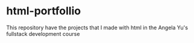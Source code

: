 # html-portfollio
This repository have the projects that I made with html in the Angela Yu's fullstack development course
